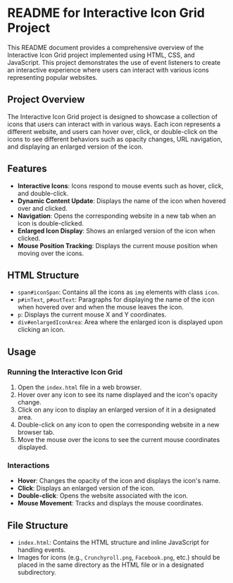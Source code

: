 # README for Interactive Icon Grid Project

This README document provides a comprehensive overview of the Interactive Icon Grid project implemented using HTML, CSS, and JavaScript. This project demonstrates the use of event listeners to create an interactive experience where users can interact with various icons representing popular websites.

## Project Overview

The Interactive Icon Grid project is designed to showcase a collection of icons that users can interact with in various ways. Each icon represents a different website, and users can hover over, click, or double-click on the icons to see different behaviors such as opacity changes, URL navigation, and displaying an enlarged version of the icon.

## Features

- **Interactive Icons**: Icons respond to mouse events such as hover, click, and double-click.
- **Dynamic Content Update**: Displays the name of the icon when hovered over and clicked.
- **Navigation**: Opens the corresponding website in a new tab when an icon is double-clicked.
- **Enlarged Icon Display**: Shows an enlarged version of the icon when clicked.
- **Mouse Position Tracking**: Displays the current mouse position when moving over the icons.

## HTML Structure

- `span#iconSpan`: Contains all the icons as `img` elements with class `icon`.
- `p#inText`, `p#outText`: Paragraphs for displaying the name of the icon when hovered over and when the mouse leaves the icon.
- `p`: Displays the current mouse X and Y coordinates.
- `div#enlargedIconArea`: Area where the enlarged icon is displayed upon clicking an icon.

## Usage

### Running the Interactive Icon Grid

1. Open the `index.html` file in a web browser.
2. Hover over any icon to see its name displayed and the icon's opacity change.
3. Click on any icon to display an enlarged version of it in a designated area.
4. Double-click on any icon to open the corresponding website in a new browser tab.
5. Move the mouse over the icons to see the current mouse coordinates displayed.

### Interactions

- **Hover**: Changes the opacity of the icon and displays the icon's name.
- **Click**: Displays an enlarged version of the icon.
- **Double-click**: Opens the website associated with the icon.
- **Mouse Movement**: Tracks and displays the mouse coordinates.

## File Structure

- `index.html`: Contains the HTML structure and inline JavaScript for handling events.
- Images for icons (e.g., `Crunchyroll.png`, `Facebook.png`, etc.) should be placed in the same directory as the HTML file or in a designated subdirectory.

